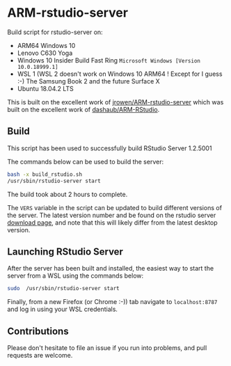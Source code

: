 # ARM-rstudio-server
Build script for rstudio-server on:
* ARM64 Windows 10 
* Lenovo C630 Yoga 
* Windows 10 Insider Build Fast Ring `Microsoft Windows [Version 10.0.18999.1]`
* WSL 1 (WSL 2 doesn't work on Windows 10 ARM64 ! Except for I guess :-) The Samsung Book 2 and the future Surface X
* Ubuntu 18.04.2 LTS

This is built on the excellent work of [jrowen/ARM-rstudio-server](https://github.com/jrowen/ARM-rstudio-server) which was built on the excellent work of [dashaub/ARM-RStudio](https://github.com/dashaub/ARM-RStudio).

## Build
This script has been used to successfully build RStudio Server 1.2.5001

The commands below can be used to build the server:

```bash
bash -x build_rstudio.sh
/usr/sbin/rstudio-server start
```
The build took about 2 hours to complete.

The `VERS` variable in the script can be updated to build different versions of the server.  The latest version number and be found on the rstudio server [download page](https://www.rstudio.com/products/rstudio/download-server/), and note that this will likely differ from the latest desktop version.

## Launching RStudio Server
After the server has been built and installed, the easiest way to start the server from a WSL  using the commands below:

```bash
sudo  /usr/sbin/rstudio-server start
```
Finally, from a new Firefox (or Chrome :-)) tab navigate to `localhost:8787` and log in using your WSL credentials.

## Contributions
Please don't hesitate to file an issue if you run into problems, and pull requests are welcome.
